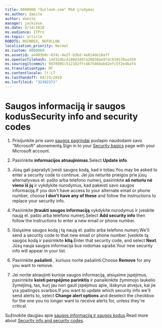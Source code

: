 ```yaml
---
title: 8000060 "Outlook.com" MSA įrodymai
ms.author: daeite
author: daeite
manager: jackiesm
ms.date: 9/14/2018
ms.audience: ITPro
ms.topic: article
ROBOTS: NOINDEX, NOFOLLOW
localization_priority: Normal
ms.custom: 8000060
ms.assetid: a4403b0c-6f4c-4e2f-b3bd-4e814de10aff
ms.openlocfilehash: 14d32dbc4180d3dd7a20830ae9fdc918570aa359
ms.sourcegitcommit: 9d78905c512192ffc4675468abd2efc5f2e4baf4
ms.translationtype: MT
ms.contentlocale: lt-LT
ms.lasthandoff: 04/23/2019
ms.locfileid: "32392371"
---
```

# <a name="security-info-and-security-codes"></a><span data-ttu-id="bb2a5-102">Saugos informaciją ir saugos kodus</span><span class="sxs-lookup"><span data-stu-id="bb2a5-102">Security info and security codes</span></span>

1. <span data-ttu-id="bb2a5-103">Prisijunkite prie savo [saugos pagrindai](https://account.microsoft.com/security) puslapio naudodami savo "Microsoft" abonementą.</span><span class="sxs-lookup"><span data-stu-id="bb2a5-103">Sign in to your [Security basics](https://account.microsoft.com/security) page with your Microsoft account.</span></span> 
    
2. <span data-ttu-id="bb2a5-104">Pasirinkite **informacijos atnaujinimas**.</span><span class="sxs-lookup"><span data-stu-id="bb2a5-104">Select **Update info**.</span></span> 
    
3. <span data-ttu-id="bb2a5-105">Jūsų gali paprašyti įvesti saugos kodą, kad ir toliau.</span><span class="sxs-lookup"><span data-stu-id="bb2a5-105">You may be asked to enter a security code to continue.</span></span> <span data-ttu-id="bb2a5-106">Jei jūs neturite prieigos prie jūsų alternatyvaus el. pašto arba telefono numerį, pasirinkite **aš neturiu nė vieno iš jų** ir vykdykite nurodymus, kad pakeisti savo saugos informaciją.</span><span class="sxs-lookup"><span data-stu-id="bb2a5-106">If you don't have access to your alternate email or phone number, choose **I don't have any of these** and follow the instructions to replace your security info.</span></span> 
    
4. <span data-ttu-id="bb2a5-107">Pasirinkite **įtraukti saugos informaciją** vykdykite nurodymus ir įveskite naują el. pašto arba telefono numerį.</span><span class="sxs-lookup"><span data-stu-id="bb2a5-107">Select **Add security info** then follow the instructions to enter a new email or phone number.</span></span> 
    
5. <span data-ttu-id="bb2a5-108">Išsiųsime saugos kodą į tą naują el. pašto arba telefono numerį.</span><span class="sxs-lookup"><span data-stu-id="bb2a5-108">We'll send a security code to that new email or phone number.</span></span> <span data-ttu-id="bb2a5-109">Įveskite tą saugos kodą ir pasirinkite **kitą**.</span><span class="sxs-lookup"><span data-stu-id="bb2a5-109">Enter that security code, and select **Next**.</span></span> <span data-ttu-id="bb2a5-110">Jūsų nauja saugos informacija bus rodomas sąraše.</span><span class="sxs-lookup"><span data-stu-id="bb2a5-110">Your new security info will appear in your list.</span></span> 
    
6. <span data-ttu-id="bb2a5-111">Pasirinkite **pašalinti** , kuriuos norite pašalinti.</span><span class="sxs-lookup"><span data-stu-id="bb2a5-111">Choose **Remove** for any you want to remove.</span></span> 
    
7. <span data-ttu-id="bb2a5-112">Jei norite atnaujinti kurioje saugos informaciją, atsiųsime įspėjimus, pasirinkite **keisti perspėjimo parinktis** ir panaikinkite žymimojo laukelio žymėjimą, tas, kurį jau nori gauti įspėjimus apie, išskyrus atvejus, kai jie yra ypatingos svarbos.</span><span class="sxs-lookup"><span data-stu-id="bb2a5-112">If you want to update which security info we'll send alerts to, select **Change alert options** and deselect the checkbox for the one you no longer want to receive alerts for, unless they're critical.</span></span> 
    
<span data-ttu-id="bb2a5-113">Sužinokite daugiau apie [saugos informaciją ir saugos kodus](https://support.microsoft.com/help/12428/).</span><span class="sxs-lookup"><span data-stu-id="bb2a5-113">Read more about [Security info and security codes](https://support.microsoft.com/help/12428/).</span></span>
  

